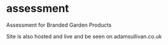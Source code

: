# assessment
Assessment for Branded Garden Products

Site is also hosted and live and be seen on adamsullivan.co.uk